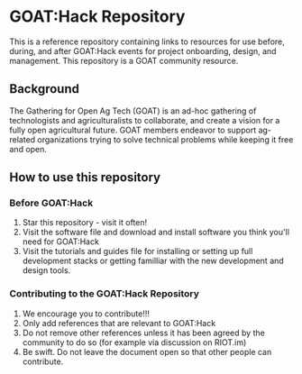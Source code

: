 # GOAT:Hack Repository

This is a reference repository containing links to resources for use before, during, and after GOAT:Hack events for project onboarding, design, and management. This repository is a GOAT community resource.

## Background
The Gathering for Open Ag Tech (GOAT) is an ad-hoc gathering of technologists and agriculturalists to collaborate, and create a vision for a fully open agricultural future. GOAT members endeavor to support ag-related organizations trying to solve technical problems while keeping it free and open.

## How to use this repository

### Before GOAT:Hack
1. Star this repository - visit it often!
2. Visit the software file and download and install software you think you'll need for GOAT:Hack
3. Visit the tutorials and guides file for installing or setting up full development stacks or getting familliar with the new development and design tools.

### Contributing to the GOAT:Hack Repository
1. We encourage you to contribute!!!
2. Only add references that are relevant to GOAT:Hack
3. Do not remove other references unless it has been agreed by the community to do so (for example via discussion on RIOT.im)
4. Be swift. Do not leave the document open so that other people can contribute.

